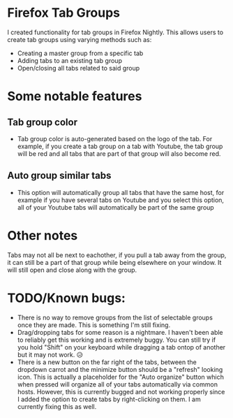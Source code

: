 # Firefox Tab Groups

I created functionality for tab groups in Firefox Nightly.
This allows users to create tab groups using varying methods such as:
- Creating a master group from a specific tab
- Adding tabs to an existing tab group
- Open/closing all tabs related to said group



# Some notable features
## Tab group color
- Tab group color is auto-generated based on the logo of the tab. For example, if you create a tab group on a tab with Youtube, the tab group will be red and all tabs that are part of that group will also become red.

## Auto group similar tabs
- This option will automatically group all tabs that have the same host, for example if you have several tabs on Youtube and you select this option, all of your Youtube tabs will automatically be part of the same group

# Other notes
Tabs may not all be next to eachother, if you pull a tab away from the group, it can still be a part of that group while being elsewhere on your window. It will still open and close along with the group.

# TODO/Known bugs:
- There is no way to remove groups from the list of selectable groups once they are made. This is something I'm still fixing.
- Drag/dropping tabs for some reason is a nightmare. I haven't been able to reliably get this working and is extremely buggy. You can still try if you hold "Shift" on your keyboard while dragging a tab ontop of another but it may not work. 😥
- There is a new button on the far right of the tabs, between the dropdown carrot and the minimize button should be a "refresh" looking icon. This is actually a placeholder for the "Auto organize" button which when pressed will organize all of your tabs automatically via common hosts. However, this is currently bugged and not working properly since I added the option to create tabs by right-clicking on them. I am currently fixing this as well.

